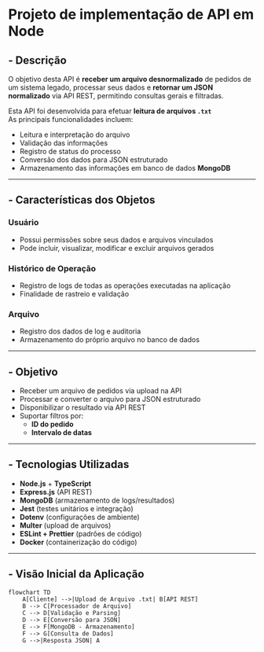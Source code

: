 # Projeto de implementação de API em Node 

## - Descrição
O objetivo desta API é **receber um arquivo desnormalizado** de pedidos de um sistema legado, processar seus dados e **retornar um JSON normalizado** via API REST, permitindo consultas gerais e filtradas.

Esta API foi desenvolvida para efetuar **leitura de arquivos `.txt`**  
As principais funcionalidades incluem:
- Leitura e interpretação do arquivo
- Validação das informações
- Registro de status do processo
- Conversão dos dados para JSON estruturado
- Armazenamento das informações em banco de dados **MongoDB**

---

## - Características dos Objetos

### **Usuário**
- Possui permissões sobre seus dados e arquivos vinculados
- Pode incluir, visualizar, modificar e excluir arquivos gerados

### **Histórico de Operação**
- Registro de logs de todas as operações executadas na aplicação
- Finalidade de rastreio e validação

### **Arquivo**
- Registro dos dados de log e auditoria
- Armazenamento do próprio arquivo no banco de dados

---

## - Objetivo
- Receber um arquivo de pedidos via upload na API
- Processar e converter o arquivo para JSON estruturado
- Disponibilizar o resultado via API REST
- Suportar filtros por:
  - **ID do pedido**
  - **Intervalo de datas**

---

## -  Tecnologias Utilizadas
- **Node.js** + **TypeScript**
- **Express.js** (API REST)
- **MongoDB** (armazenamento de logs/resultados)
- **Jest** (testes unitários e integração)
- **Dotenv** (configurações de ambiente)
- **Multer** (upload de arquivos)
- **ESLint + Prettier** (padrões de código)
- **Docker** (containerização do código)

---

## - Visão Inicial da Aplicação
```mermaid
flowchart TD
    A[Cliente] -->|Upload de Arquivo .txt| B[API REST]
    B --> C[Processador de Arquivo]
    C --> D[Validação e Parsing]
    D --> E[Conversão para JSON]
    E --> F[MongoDB - Armazenamento]
    F --> G[Consulta de Dados]
    G -->|Resposta JSON| A

